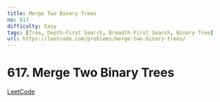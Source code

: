 ```yaml
---
title: Merge Two Binary Trees
no: 617
difficulty: Easy
tags: [Tree, Depth-First Search, Breadth-First Search, Binary Tree]
url: https://leetcode.com/problems/merge-two-binary-trees/
---
```


# 617. Merge Two Binary Trees

[LeetCode](https://leetcode.com/problems/merge-two-binary-trees/)

